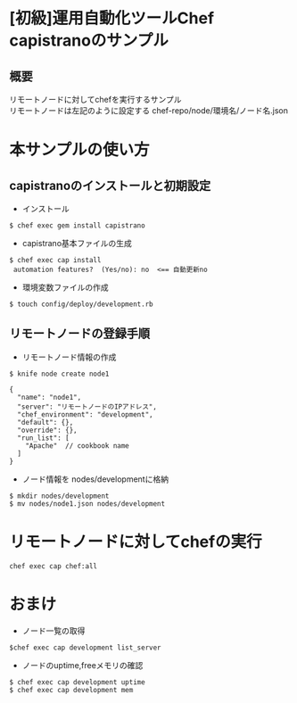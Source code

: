 # [初級]運用自動化ツールChef capistranoのサンプル

## 概要

リモートノードに対してchefを実行するサンプル     
リモートノードは左記のように設定する chef-repo/node/環境名/ノード名.json

# 本サンプルの使い方
## capistranoのインストールと初期設定
- インストール

```
$ chef exec gem install capistrano
```

- capistrano基本ファイルの生成

```
$ chef exec cap install
 automation features?  (Yes/no): no  <== 自動更新no
```

- 環境変数ファイルの作成
```
$ touch config/deploy/development.rb
```
## リモートノードの登録手順
- リモートノード情報の作成
```
$ knife node create node1

{
  "name": "node1",
  "server": "リモートノードのIPアドレス",
  "chef_environment": "development",
  "default": {},
  "override": {},
  "run_list": [
    "Apache"  // cookbook name
  ]
}
```
- ノード情報を nodes/developmentに格納
```
$ mkdir nodes/development
$ mv nodes/node1.json nodes/development
```

# リモートノードに対してchefの実行
```
chef exec cap chef:all
```

# おまけ
- ノード一覧の取得
```
$chef exec cap development list_server
```
- ノードのuptime,freeメモリの確認
```
$ chef exec cap development uptime
$ chef exec cap development mem
```
